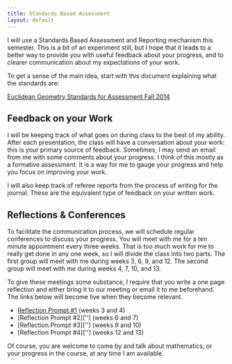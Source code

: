```yaml
---
title: Standards Based Assessment
layout: default
---
```


I will use a Standards Based Assessment and Reporting mechanism this semester.
This is a bit of an experiment still, but I hope that it leads to a better way
to provide you with useful feedback about your progress, and to clearer
communication about my expectations of your work.

To get a sense of the main idea, start with this document explaining what the
standards are:

[Euclidean Geometry Standards for Assessment Fall 2014][standards]

## Feedback on your Work

I will be keeping track of what goes on during class to the best of my ability.
After each presentation, the class will have a conversation about your work:
this is your primary source of feedback. Sometimes, I may send an email
from me with some comments about your progress. I think of this mostly as a
formative assessment. It is a way for me to gauge your progress and help you
focus on improving your work.

I will also keep track of referee reports from the process of writing for the
journal. These are the equivalent type of feedback on your written work.

## Reflections & Conferences

To facilitate the communication process, we will schedule regular conferences
to discuss your progress. You will meet with me for a ten minute appointment
every three weeks. That is too much work for me to really get done in any one
week, so I will divide the class into two parts. The first group will meet with
me during weeks 3, 6, 9, and 12. The second group will meet with me during
weeks 4, 7, 10, and 13.

To give these meetings some substance, I require that you write a one page
reflection and either bring it to our meeting or email it to me beforehand.
The links below will become live when they become relevant.

- [Reflection Prompt #1][prompt1] (weeks 3 and 4)
- [Reflection Prompt #2][''] (weeks 6 and 7)
- [Reflection Prompt #3][''] (weeks 9 and 10)
- [Reflection Prompt #4][''] (weeks 12 and 13)

Of course, you are welcome to come by and talk about mathematics, or your
progress in the course, at any time I am available.

[standards]: https://docs.google.com/document/d/1tlMAZVJHYiaI68Aj54mdqjNvx4lC1LJMwrX5yzSay1A/edit?usp=sharing
[prompt1]: https://docs.google.com/document/d/1JTkyaEFuoZ-ct7Rw8PjgGjz6gv7PGLXBrOq6I1AoA6k/edit?usp=sharing
[prompt2]: https://docs.google.com/document/d/13tkQjZ7WPnq_0BR17oEpxcN-BRl56Hyn6b3lnUAkHKo/edit?usp=sharing
[prompt3]: https://docs.google.com/document/d/1qBu2VKXzNPXE-NYUyvRU3sJ28OEAn7mS9Iab-D-aOWk/edit?usp=sharing
[prompt4]: https://docs.google.com/document/d/1Cy6ulaIRD5x-UDabIMC1ppzfKNFUeVg8XuVtcpVNVhw/edit?usp=sharing
